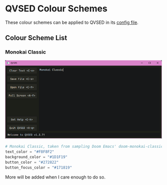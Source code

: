 # QVSED Colour Schemes

These colour schemes can be applied to QVSED in its [config file](README.md#configuration).

## Colour Scheme List

### Monokai Classic

![QVSED in Monokai Classic](colour-schemes/monokai-classic.png)

```python
# Monokai Classic, taken from sampling Doom Emacs' doom-monokai-classic theme
text_color = "#F8F8F2"
background_color = "#1D1F19"
button_color = "#272822"
button_focus_color = "#171819"

```

More will be added when I care enough to do so.
